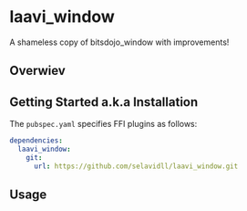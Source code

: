 # laavi_window

A shameless copy of bitsdojo_window with improvements!

## Overwiev

## Getting Started a.k.a Installation

The `pubspec.yaml` specifies FFI plugins as follows:

```yaml
dependencies:
  laavi_window:
    git:
      url: https://github.com/selavidll/laavi_window.git
```

## Usage

